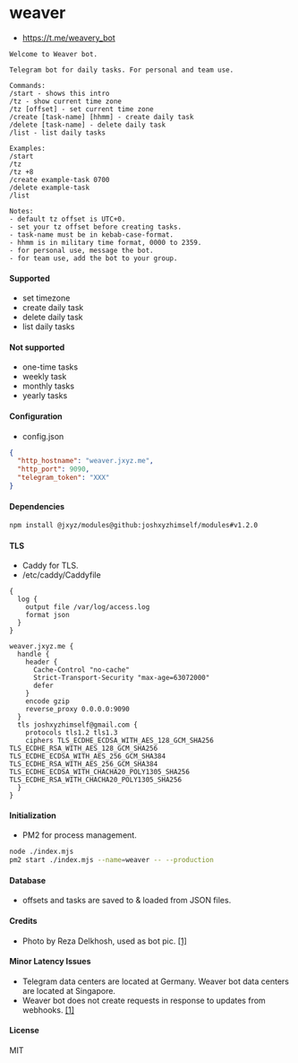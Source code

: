 # weaver

- https://t.me/weavery_bot

```
Welcome to Weaver bot.

Telegram bot for daily tasks. For personal and team use.

Commands:
/start - shows this intro
/tz - show current time zone
/tz [offset] - set current time zone
/create [task-name] [hhmm] - create daily task
/delete [task-name] - delete daily task
/list - list daily tasks

Examples:
/start
/tz
/tz +8
/create example-task 0700
/delete example-task
/list

Notes:
- default tz offset is UTC+0.
- set your tz offset before creating tasks.
- task-name must be in kebab-case-format.
- hhmm is in military time format, 0000 to 2359.
- for personal use, message the bot.
- for team use, add the bot to your group. 
```

#### Supported

- set timezone
- create daily task
- delete daily task
- list daily tasks

#### Not supported

- one-time tasks
- weekly task
- monthly tasks
- yearly tasks

#### Configuration

- config.json

```json
{
  "http_hostname": "weaver.jxyz.me",
  "http_port": 9090,
  "telegram_token": "XXX"
}
```

#### Dependencies

```sh
npm install @jxyz/modules@github:joshxyzhimself/modules#v1.2.0
```

#### TLS

- Caddy for TLS.
- /etc/caddy/Caddyfile

```
{
  log {
    output file /var/log/access.log
    format json
  }
}

weaver.jxyz.me {
  handle {
    header {
      Cache-Control "no-cache"
      Strict-Transport-Security "max-age=63072000"
      defer
    }
    encode gzip
    reverse_proxy 0.0.0.0:9090
  }
  tls joshxyzhimself@gmail.com {
    protocols tls1.2 tls1.3
    ciphers TLS_ECDHE_ECDSA_WITH_AES_128_GCM_SHA256 TLS_ECDHE_RSA_WITH_AES_128_GCM_SHA256 TLS_ECDHE_ECDSA_WITH_AES_256_GCM_SHA384 TLS_ECDHE_RSA_WITH_AES_256_GCM_SHA384 TLS_ECDHE_ECDSA_WITH_CHACHA20_POLY1305_SHA256 TLS_ECDHE_RSA_WITH_CHACHA20_POLY1305_SHA256
  }
}
```

#### Initialization

- PM2 for process management.

```sh
node ./index.mjs
pm2 start ./index.mjs --name=weaver -- --production
```

#### Database

- offsets and tasks are saved to & loaded from JSON files.

#### Credits

- Photo by Reza Delkhosh, used as bot pic. [[1]](https://unsplash.com/photos/6cgqD95Cfi8)

#### Minor Latency Issues

- Telegram data centers are located at Germany. Weaver bot data centers are located at Singapore.
- Weaver bot does not create requests in response to updates from webhooks. [[1]](https://core.telegram.org/bots/faq#how-can-i-make-requests-in-response-to-updates)

#### License

MIT
